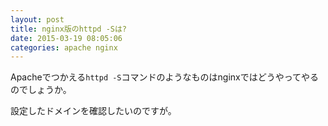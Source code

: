```yaml
---
layout: post
title: nginx版のhttpd -Sは?
date: 2015-03-19 08:05:06
categories: apache nginx
---
```

<!-- {% raw %} -->
<p>Apacheでつかえる<code>httpd -S</code>コマンドのようなものはnginxではどうやってやるのでしょうか。</p>

<p>設定したドメインを確認したいのですが。</p>
<!-- {% endraw %} -->
